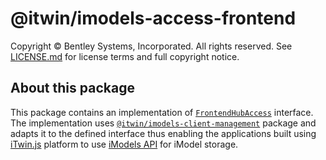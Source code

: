 # @itwin/imodels-access-frontend

Copyright © Bentley Systems, Incorporated. All rights reserved. See [LICENSE.md](../../LICENSE.md) for license terms and full copyright notice.

## About this package

This package contains an implementation of [`FrontendHubAccess`](https://github.com/iTwin/itwinjs-core/blob/master/core/frontend/src/FrontendHubAccess.ts) interface. The implementation uses [`@itwin/imodels-client-management`](../../clients/imodels-client-management/README.md) package and adapts it to the defined interface thus enabling the applications built using [iTwin.js](http://www.itwinjs.org) platform to use [iModels API](https://developer.bentley.com/apis/imodels/) for iModel storage.